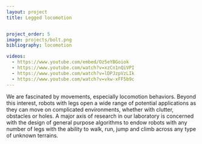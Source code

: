```yaml
---
layout: project
title: Legged locomotion


project_order: 5
image: projects/bolt.png
bibliography: locomotion

videos:
  - https://www.youtube.com/embed/Oz5eYBGoiok
  - https://www.youtube.com/watch?v=xzCn1nQiVPI
  - https://www.youtube.com/watch?v=lDPJzpVzLIk
  - https://www.youtube.com/watch?v=vkw-xFF5b9c
---
```


We are fascinated by movements, especially locomotion behaviors. Beyond this interest, robots with legs open a wide range of potential applications as they
can move on complicated environments, whether with clutter, obstacles or holes.
A major axis of research in our laboratory is concerned with the design
of general purpose algorithms to endow robots with any number of legs with
the ability to walk, run, jump and climb across any type of unknown terrains.

<br><br><br>